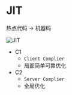# JIT

热点代码 -> 机器码

![JIT](https://cdn.tobebetterjavaer.com/tobebetterjavaer/images/jvm/jit-9a62fc02-1a6a-451e-bb2b-19fc086d5be0.png)

- C1
  - `Client Complier`
  - 局部简单可靠优化
- C2
  - `Server Complier`
  - 全局优化
